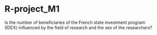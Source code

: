 # R-project_M1
Is the number of beneficiaries of the French state investment program (IDEX) influenced by the field of research and the sex of the researchers?

